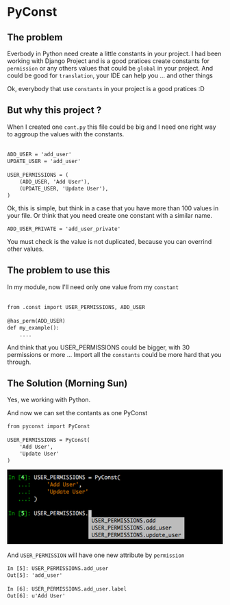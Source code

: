 # PyConst

## The problem

Everbody in Python need create a little constants in your project. I had been working with
Django Project and is a good pratices create constants for `permission` or any others
values that could be `global` in your project. And could be good for `translation`,
your IDE can help you ... and other things

Ok, everybody that use `constants` in your project is a good pratices :D


## But why this project ?

When I created one `cont.py` this file could be big and I need one right way to aggroup the values
with the constants.

```

ADD_USER = 'add_user'
UPDATE_USER = 'add_user'

USER_PERMISSIONS = (
    (ADD_USER, 'Add User'),
    (UPDATE_USER, 'Update User'),
)

```

Ok, this is simple, but think in a case that you have more than 100 values in your file.
Or think that you need create one constant with a similar name.

```
ADD_USER_PRIVATE = 'add_user_private'
```

You must check is the value is not duplicated, because you can overrind other values.

## The problem to use this


In my module, now I'll need only one value from my `constant`


```

from .const import USER_PERMISSIONS, ADD_USER

@has_perm(ADD_USER)
def my_example():
    ....

```

And think that you USER_PERMISSIONS could be bigger, with 30 permissions or more ...
Import all the `constants` could be more hard that you through.


## The Solution (Morning Sun)

Yes, we working with Python.

And now we can set the contants as one PyConst

```
from pyconst import PyConst

USER_PERMISSIONS = PyConst(
    'Add User',
    'Update User'
)

```

![Enable Auto Complate](https://github.com/valdergallo/pyconst/blob/master/screen_auto_complete.png "Enable Auto Complate")

And `USER_PERMISSION` will have one new attribute by `permission`

```
In [5]: USER_PERMISSIONS.add_user
Out[5]: 'add_user'

In [6]: USER_PERMISSIONS.add_user.label
Out[6]: u'Add User'
```

